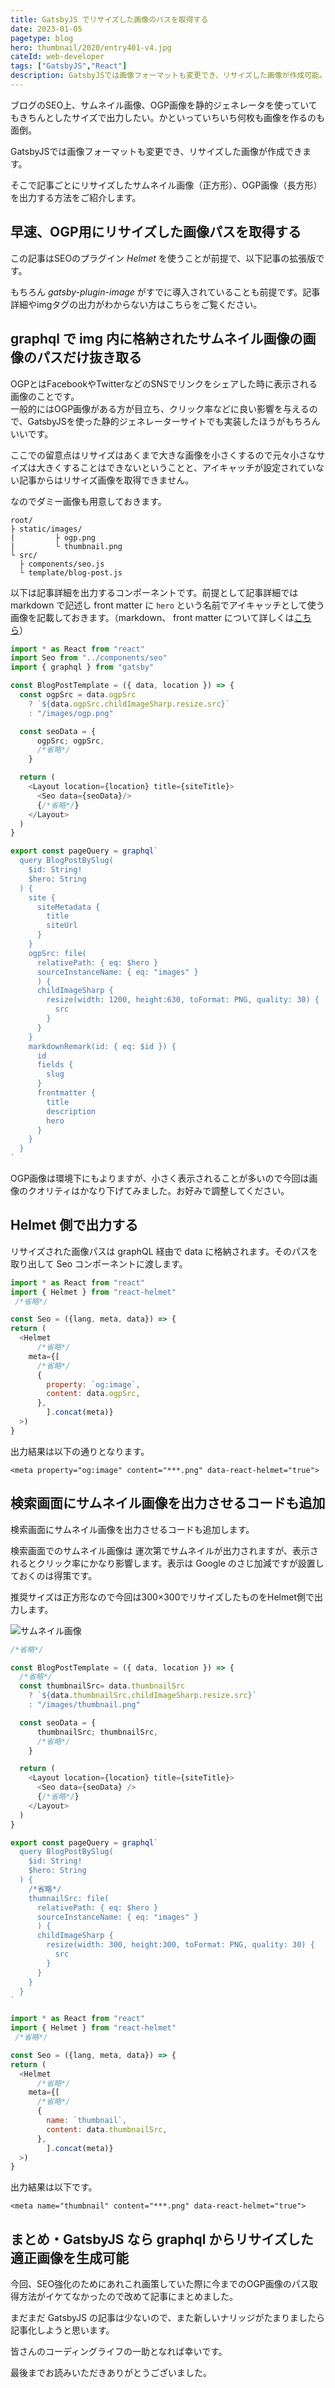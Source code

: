 ```yaml
---
title: GatsbyJS でリサイズした画像のパスを取得する
date: 2023-01-05
pagetype: blog
hero: thumbnail/2020/entry401-v4.jpg
cateId: web-developer
tags: ["GatsbyJS","React"]
description: GatsbyJSでは画像フォーマットも変更でき、リサイズした画像が作成可能。記事ごとにリサイズしたサムネイル画像、OGP画像を出力できるように調整する方法をご紹介します。
---
```

ブログのSEO上、サムネイル画像、OGP画像を静的ジェネレータを使っていてもきちんとしたサイズで出力したい。かといっていちいち何枚も画像を作るのも面倒。

GatsbyJSでは画像フォーマットも変更でき、リサイズした画像が作成できます。

そこで記事ごとにリサイズしたサムネイル画像（正方形）、OGP画像（長方形）を出力する方法をご紹介します。

<prof></prof>

## 早速、OGP用にリサイズした画像パスを取得する
この記事はSEOのプラグイン *Helmet* を使うことが前提で、以下記事の拡張版です。


<card id="/blogs/entry418/"></card>

もちろん *gatsby-plugin-image* がすでに導入されていることも前提です。記事詳細やimgタグの出力がわからない方はこちらをご覧ください。

<card id="/blogs/entry406/"></card>

## graphql で img 内に格納されたサムネイル画像の画像のパスだけ抜き取る

OGPとはFacebookやTwitterなどのSNSでリンクをシェアした時に表示される画像のことです。
<br>一般的にはOGP画像がある方が目立ち、クリック率などに良い影響を与えるので、GatsbyJSを使った静的ジェネレーターサイトでも実装したほうがもちろんいいです。

ここでの留意点はリサイズはあくまで大きな画像を小さくするので元々小さなサイズは大きくすることはできないということと、アイキャッチが設定されていない記事からはリサイズ画像を取得できません。

なのでダミー画像も用意しておきます。

```
root/
├ static/images/
|         ├ ogp.png
|         └ thumbnail.png
└ src/
  ├ components/seo.js
  └ template/blog-post.js
```

以下は記事詳細を出力するコンポーネントです。前提として記事詳細では markdown で記述し front matter に `hero` という名前でアイキャッチとして使う画像を記載しておきます。（markdown、 front matter について詳しくは[こちら](/blogs/entry406/)）

```js:title=blog-post.js
import * as React from "react"
import Seo from "../components/seo"
import { graphql } from "gatsby"

const BlogPostTemplate = ({ data, location }) => {
  const ogpSrc = data.ogpSrc
    ? `${data.ogpSrc.childImageSharp.resize.src}`
    : "/images/ogp.png"

  const seoData = {
      ogpSrc; ogpSrc,
      /*省略*/
    }

  return (
    <Layout location={location} title={siteTitle}>
      <Seo data={seoData}/>
      {/*省略*/}
    </Layout>
  )
}

export const pageQuery = graphql`
  query BlogPostBySlug(
    $id: String!
    $hero: String
  ) {
    site {
      siteMetadata {
        title
        siteUrl
      }
    }
    ogpSrc: file(
      relativePath: { eq: $hero }
      sourceInstanceName: { eq: "images" }
      ) {
      childImageSharp {
        resize(width: 1200, height:630, toFormat: PNG, quality: 30) {
          src
        }
      }
    }
    markdownRemark(id: { eq: $id }) {
      id
      fields {
        slug
      }
      frontmatter {
        title
        description
        hero
      }
    }
  }
`
```
OGP画像は環境下にもよりますが、小さく表示されることが多いので今回は画像のクオリティはかなり下げてみました。お好みで調整してください。

## Helmet 側で出力する

リサイズされた画像パスは graphQL 経由で data に格納されます。そのパスを取り出して Seo コンポーネントに渡します。

```js:title=seo.js
import * as React from "react"
import { Helmet } from "react-helmet"
 /*省略*/

const Seo = ({lang, meta, data}) => {
return (
  <Helmet
      /*省略*/
    meta={[
      /*省略*/
      {
        property: `og:image`,
        content: data.ogpSrc,
      },
        ].concat(meta)}
  >)
}
```

出力結果は以下の通りとなります。

```html:title=出力結果
<meta property="og:image" content="***.png" data-react-helmet="true">
```
## 検索画面にサムネイル画像を出力させるコードも追加
検索画面にサムネイル画像を出力させるコードも追加します。

検索画面でのサムネイル画像は 運次第でサムネイルが出力されますが、表示されるとクリック率にかなり影響します。表示は Google のさじ加減ですが設置しておくのは得策です。

推奨サイズは正方形なので今回は300×300でリサイズしたものをHelmet側で出力します。

![サムネイル画像](./images/2023/01/entry516-1.png)

```js:title=blog-post.js
/*省略*/

const BlogPostTemplate = ({ data, location }) => {
  /*省略*/
  const thumbnailSrc= data.thumbnailSrc
    ? `${data.thumbnailSrc.childImageSharp.resize.src}`
    : "/images/thumbnail.png"

  const seoData = {
      thumbnailSrc; thumbnailSrc,
      /*省略*/
    }

  return (
    <Layout location={location} title={siteTitle}>
      <Seo data={seoData} />
      {/*省略*/}
    </Layout>
  )
}

export const pageQuery = graphql`
  query BlogPostBySlug(
    $id: String!
    $hero: String
  ) {
    /*省略*/
    thumnailSrc: file(
      relativePath: { eq: $hero }
      sourceInstanceName: { eq: "images" }
      ) {
      childImageSharp {
        resize(width: 300, height:300, toFormat: PNG, quality: 30) {
          src
        }
      }
    }
  }
`
```

```js:title=seo.js
import * as React from "react"
import { Helmet } from "react-helmet"
 /*省略*/

const Seo = ({lang, meta, data}) => {
return (
  <Helmet
      /*省略*/
    meta={[
      /*省略*/
      {
        name: `thumbnail`,
        content: data.thumbnailSrc,
      },
        ].concat(meta)}
  >)
}
```
出力結果は以下です。
```html:title=出力結果
<meta name="thumbnail" content="***.png" data-react-helmet="true">
```
## まとめ・GatsbyJS なら graphql からリサイズした適正画像を生成可能
今回、SEO強化のためにあれこれ画策していた際に今までのOGP画像のパス取得方法がイケてなかったので改めて記事にまとめました。

まだまだ GatsbyJS の記事は少ないので、また新しいナリッジがたまりましたら記事化しようと思います。

皆さんのコーディングライフの一助となれば幸いです。

最後までお読みいただきありがとうございました。
